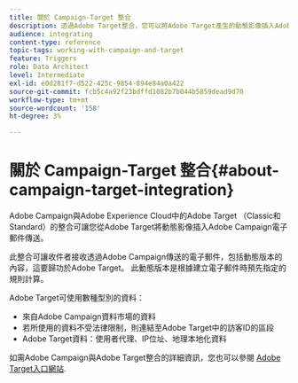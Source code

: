 ```yaml
---
title: 關於 Campaign-Target 整合
description: 透過Adobe Target整合，您可以將Adobe Target產生的動態影像插入Adobe Campaign訊息。
audience: integrating
content-type: reference
topic-tags: working-with-campaign-and-target
feature: Triggers
role: Data Architect
level: Intermediate
exl-id: e0d281f7-d522-425c-9854-894e84a0a422
source-git-commit: fcb5c4a92f23bdffd1082b7b044b5859dead9d70
workflow-type: tm+mt
source-wordcount: '158'
ht-degree: 3%

---
```


# 關於 Campaign-Target 整合{#about-campaign-target-integration}

Adobe Campaign與Adobe Experience Cloud中的Adobe Target （Classic和Standard）的整合可讓您從Adobe Target將動態影像插入Adobe Campaign電子郵件傳送。

此整合可讓收件者接收透過Adobe Campaign傳送的電子郵件，包括動態版本的內容，這要歸功於Adobe Target。 此動態版本是根據建立電子郵件時預先指定的規則計算。

Adobe Target可使用數種型別的資料：

* 來自Adobe Campaign資料市場的資料
* 若所使用的資料不受法律限制，則連結至Adobe Target中的訪客ID的區段
* Adobe Target資料：使用者代理、IP位址、地理本地化資料

如需Adobe Campaign與Adobe Target整合的詳細資訊，您也可以參閱 [Adobe Target入口網站](https://experienceleague.adobe.com/docs/target/using/integrate/campaign-and-target.html).
